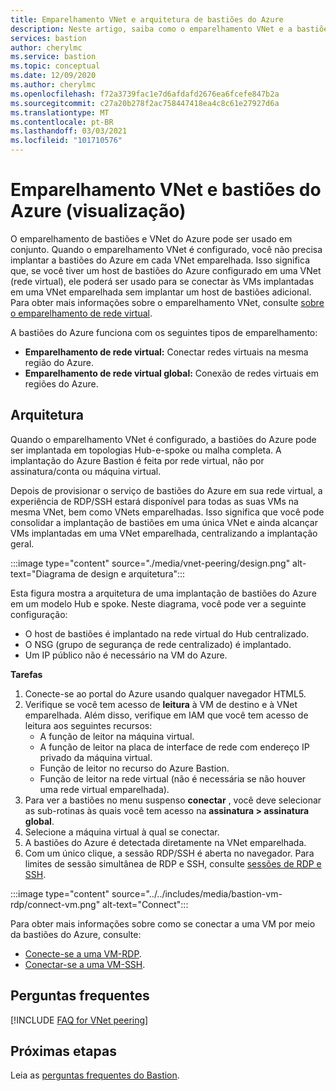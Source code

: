 ```yaml
---
title: Emparelhamento VNet e arquitetura de bastiões do Azure
description: Neste artigo, saiba como o emparelhamento VNet e a bastiões do Azure podem ser usados juntos para se conectar às VMs.
services: bastion
author: cherylmc
ms.service: bastion
ms.topic: conceptual
ms.date: 12/09/2020
ms.author: cherylmc
ms.openlocfilehash: f72a3739fac1e7d6afdafd2676ea6fcefe847b2a
ms.sourcegitcommit: c27a20b278f2ac758447418ea4c8c61e27927d6a
ms.translationtype: MT
ms.contentlocale: pt-BR
ms.lasthandoff: 03/03/2021
ms.locfileid: "101710576"
---
```

# <a name="vnet-peering-and-azure-bastion-preview"></a>Emparelhamento VNet e bastiões do Azure (visualização)

O emparelhamento de bastiões e VNet do Azure pode ser usado em conjunto. Quando o emparelhamento VNet é configurado, você não precisa implantar a bastiões do Azure em cada VNet emparelhada. Isso significa que, se você tiver um host de bastiões do Azure configurado em uma VNet (rede virtual), ele poderá ser usado para se conectar às VMs implantadas em uma VNet emparelhada sem implantar um host de bastiões adicional. Para obter mais informações sobre o emparelhamento VNet, consulte [sobre o emparelhamento de rede virtual](../virtual-network/virtual-network-peering-overview.md).

A bastiões do Azure funciona com os seguintes tipos de emparelhamento:

* **Emparelhamento de rede virtual:** Conectar redes virtuais na mesma região do Azure.
* **Emparelhamento de rede virtual global:** Conexão de redes virtuais em regiões do Azure.

## <a name="architecture"></a>Arquitetura

Quando o emparelhamento VNet é configurado, a bastiões do Azure pode ser implantada em topologias Hub-e-spoke ou malha completa. A implantação do Azure Bastion é feita por rede virtual, não por assinatura/conta ou máquina virtual.

Depois de provisionar o serviço de bastiões do Azure em sua rede virtual, a experiência de RDP/SSH estará disponível para todas as suas VMs na mesma VNet, bem como VNets emparelhadas. Isso significa que você pode consolidar a implantação de bastiões em uma única VNet e ainda alcançar VMs implantadas em uma VNet emparelhada, centralizando a implantação geral.

:::image type="content" source="./media/vnet-peering/design.png" alt-text="Diagrama de design e arquitetura":::

Esta figura mostra a arquitetura de uma implantação de bastiões do Azure em um modelo Hub e spoke. Neste diagrama, você pode ver a seguinte configuração:

* O host de bastiões é implantado na rede virtual do Hub centralizado.
* O NSG (grupo de segurança de rede centralizado) é implantado.
* Um IP público não é necessário na VM do Azure.

**Tarefas**

1. Conecte-se ao portal do Azure usando qualquer navegador HTML5.
2. Verifique se você tem acesso de **leitura** à VM de destino e à VNet emparelhada. Além disso, verifique em IAM que você tem acesso de leitura aos seguintes recursos:
   * A função de leitor na máquina virtual.
   * A função de leitor na placa de interface de rede com endereço IP privado da máquina virtual.
   * Função de leitor no recurso do Azure Bastion.
   * Função de leitor na rede virtual (não é necessária se não houver uma rede virtual emparelhada).
3. Para ver a bastiões no menu suspenso **conectar** , você deve selecionar as sub-rotinas às quais você tem acesso na **assinatura > assinatura global**.
4. Selecione a máquina virtual à qual se conectar.
5. A bastiões do Azure é detectada diretamente na VNet emparelhada.
6. Com um único clique, a sessão RDP/SSH é aberta no navegador. Para limites de sessão simultânea de RDP e SSH, consulte [sessões de RDP e SSH](bastion-faq.md#limits).

  :::image type="content" source="../../includes/media/bastion-vm-rdp/connect-vm.png" alt-text="Connect":::

   Para obter mais informações sobre como se conectar a uma VM por meio da bastiões do Azure, consulte:

   * [Conecte-se a uma VM-RDP](bastion-connect-vm-rdp.md).
   * [Conectar-se a uma VM-SSH](bastion-connect-vm-ssh.md).

## <a name="faq"></a>Perguntas frequentes

[!INCLUDE [FAQ for VNet peering](../../includes/bastion-faq-peering-include.md)]

## <a name="next-steps"></a>Próximas etapas

Leia as [perguntas frequentes do Bastion](bastion-faq.md).
